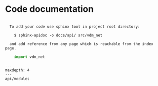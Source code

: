 # Code documentation

```{hint}

  To add your code use sphinx tool in project root directory:

    $ sphinx-apidoc -o docs/api/ src/vdm_net

  and add reference from any page which is reachable from the index page.
```

```python
    import vdm_net
```

```{toctree}
---
maxdepth: 4
---
api/modules
```